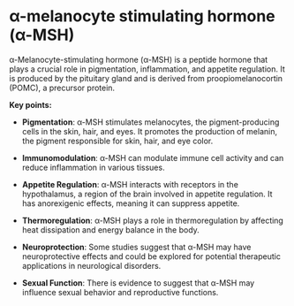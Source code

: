 # α-melanocyte stimulating hormone (α-MSH)

α-Melanocyte-stimulating hormone (α-MSH) is a peptide hormone that plays a crucial role in pigmentation, inflammation, and appetite regulation. It is produced by the pituitary gland and is derived from proopiomelanocortin (POMC), a precursor protein.

**Key points:**

* **Pigmentation**: α-MSH stimulates melanocytes, the pigment-producing cells in the skin, hair, and eyes. It promotes the production of melanin, the pigment responsible for skin, hair, and eye color.

* **Immunomodulation**: α-MSH can modulate immune cell activity and can reduce inflammation in various tissues.

* **Appetite Regulation**: α-MSH interacts with receptors in the hypothalamus, a region of the brain involved in appetite regulation. It has anorexigenic effects, meaning it can suppress appetite.

* **Thermoregulation**: α-MSH plays a role in thermoregulation by affecting heat dissipation and energy balance in the body.

* **Neuroprotection**: Some studies suggest that α-MSH may have neuroprotective effects and could be explored for potential therapeutic applications in neurological disorders.

* **Sexual Function**: There is evidence to suggest that α-MSH may influence sexual behavior and reproductive functions.
